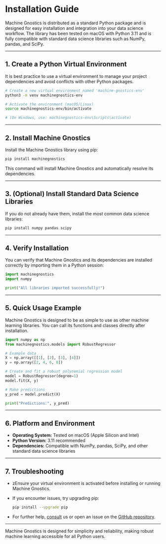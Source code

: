 # Installation Guide

Machine Gnostics is distributed as a standard Python package and is designed for easy installation and integration into your data science workflow. The library has been tested on macOS with Python 3.11 and is fully compatible with standard data science libraries such as NumPy, pandas, and SciPy.

---

## 1. Create a Python Virtual Environment

It is best practice to use a virtual environment to manage your project dependencies and avoid conflicts with other Python packages.

```bash
# Create a new virtual environment named 'machine-gnostics-env'
python3 -m venv machinegnostics-env

# Activate the environment (macOS/Linux)
source machinegnostics-env/bin/activate

# (On Windows, use: machinegnostics-env\Scripts\activate)
```

---

## 2. Install Machine Gnostics

Install the Machine Gnostics library using pip:

```bash
pip install machinegnostics
```

This command will install Machine Gnostics and automatically resolve its dependencies.

---

## 3. (Optional) Install Standard Data Science Libraries

If you do not already have them, install the most common data science libraries:

```bash
pip install numpy pandas scipy
```

---

## 4. Verify Installation

You can verify that Machine Gnostics and its dependencies are installed correctly by importing them in a Python session:

```python
import machinegnostics
import numpy

print("All libraries imported successfully!")
```

---

## 5. Quick Usage Example

Machine Gnostics is designed to be as simple to use as other machine learning libraries. You can call its functions and classes directly after installation.

```python
import numpy as np
from machinegnostics.models import RobustRegressor

# Example data
X = np.array([[1], [2], [3], [4]])
y = np.array([2, 4, 6, 8])

# Create and fit a robust polynomial regression model
model = RobustRegressor(degree=1)
model.fit(X, y)

# Make predictions
y_pred = model.predict(X)

print("Predictions:", y_pred)
```

---

## 6. Platform and Environment

- **Operating System:** Tested on macOS (Apple Silicon and Intel)
- **Python Version:** 3.11 recommended
- **Dependencies:** Compatible with NumPy, pandas, SciPy, and other standard data science libraries

---

## 7. Troubleshooting

- zEnsure your virtual environment is activated before installing or running Machine Gnostics.
- If you encounter issues, try upgrading pip:

  ```bash
  pip install --upgrade pip
  ```
- For further help, [consult](https://machinegnostics.info/contact/) us or open an issue on the [GitHub repository](https://github.com/MachineGnostics/machinegnostics).

---

Machine Gnostics is designed for simplicity and reliability, making robust machine learning accessible for all Python users.
